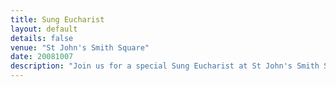 ```yaml
---
title: Sung Eucharist
layout: default
details: false
venue: "St John's Smith Square"
date: 20081007
description: "Join us for a special Sung Eucharist at St John's Smith Square on October 7, 2008, featuring choral music and sacred liturgy in a beautiful setting."
---
```

